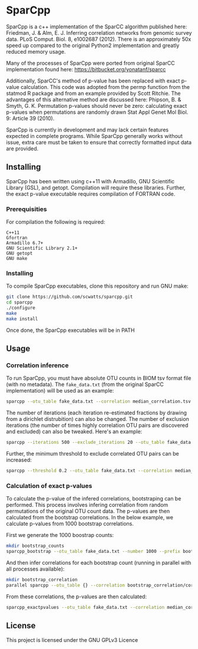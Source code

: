 # SparCpp
SparCpp is a c++ implementation of the SparCC algorithm published here: Friedman, J. & Alm, E. J. Inferring correlation networks from genomic survey data. PLoS Comput. Biol. 8, e1002687 (2012). There is an approximately 50x speed up compared to the original Python2 implementation and greatly reduced memory usage.

Many of the processes of SparCpp were ported from original SparCC implementation found here: https://bitbucket.org/yonatanf/sparcc

Additionally, SparCC's method of p-value has been replaced with exact p-value calculation. This code was adopted from the permp function from the statmod R package and from an example provided by Scott Ritchie. The advantages of this alternative method are discussed here: Phipson, B. & Smyth, G. K. Permutation p-values should never be zero: calculating exact p-values when permutations are randomly drawn Stat Appl Genet Mol Biol. 9: Article 39 (2010).

SparCpp is currently in development and may lack certain features expected in complete programs. While SparCpp generally works without issue, extra care must be taken to ensure that correctly formatted input data are provided.


## Installing
SparCpp has been written using c++11 with Armadillo, GNU Scientific Library (GSL), and getopt. Compilation will require these libraries. Further, the exact p-value executable requires compilation of FORTRAN code.


### Prerequisities
For compilation the following is required:
```
C++11
Gfortran
Armadillo 6.7+
GNU Scientific Library 2.1+
GNU getopt
GNU make
```


### Installing
To compile SparCpp executables, clone this repository and run GNU make:

```bash
git clone https://github.com/scwatts/sparcpp.git
cd sparcpp
./configure
make
make install
```
Once done, the SparCpp executables will be in PATH


## Usage
### Correlation inference
To run SparCpp, you must have absolute OTU counts in BIOM tsv format file (with no metadata). The `fake_data.txt` (from the original SparCC implementation) will be used as an example:

```bash
sparcpp --otu_table fake_data.txt --correlation median_correlation.tsv --covariance median_covariance.tsv
```

The number of iterations (each iteration re-estimated fractions by drawing from a dirichlet distrubition) can also be changed. The number of exclusion iterations (the number of times highly correlation OTU pairs are discovered and excluded) can also be tweaked. Here's an example:

```bash
sparcpp --iterations 500 --exclude_iterations 20 --otu_table fake_data.txt --correlation median_correlation.tsv --covariance median_covariance.tsv
```

Further, the minimum threshold to exclude correlated OTU pairs can be increased:
```bash
sparcpp --threshold 0.2 --otu_table fake_data.txt --correlation median_correlation.tsv --covariance median_covariance.tsv
```


### Calculation of exact p-values
To calculate the p-value of the infered correlations, bootstraping can be performed. This process involves infering correlation from random permutations of the original OTU count data. The p-values are then calculated from the bootstrap correlations. In the below example, we calculate p-values from 1000 bootstrap correlations.


First we generate the 1000 boostrap counts:

```bash
mkdir bootstrap_counts
sparcpp_bootstrap --otu_table fake_data.txt --number 1000 --prefix bootstrap_counts/fake_data
```

And then infer correlations for each bootstrap count (running in parallel with all processes available):

```bash
mkdir bootstrap_correlation
parallel sparcpp --otu_table {} --correlation bootstrap_correlation/cor_{/} --covariance bootstrap_correlation/cov_{/} -i 5 ::: bootstrap_counts/*
```

From these correlations, the p-values are then calculated:
```bash
sparcpp_exactpvalues --otu_table fake_data.txt --correlation median_correlation.tsv --prefix bootstrap_correlation/cor_fake_data_ --permutations 1000 --outfile pvalues.tsv
```


## License
This project is licensed under the GNU GPLv3 Licence
